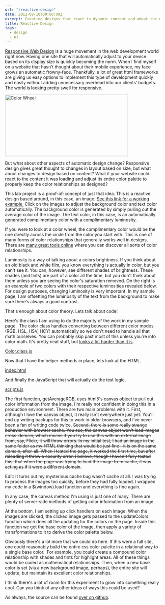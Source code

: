```yaml
---
url: "/reactive-design"
date: 2012-08-10T00:00:00Z
excerpt: Creating designs that react to dynamic content and adapt the user experience.
title: Reactive Design
tags:
  - design
  - ui
---
```


[Responsive Web Design][] is a huge movement in the web development
world right now. Having one site that will automatically adjust to your
device based on its display size is quickly becoming the norm. When I
find myself on a website that hasn't thought about their mobile
experience, my face grows an automatic frowny-face. Thankfully, a lot of
great html frameworks are giving us easy options to implement this type
of development quickly and easily without adding unnecessary overhead
into our clients' budgets. The world is looking pretty swell for
responsive.

<img width="400" height="200" layout="responsive" src="https://labs.tomasino.org/assets/images/color-wheel.jpg" alt="Color Wheel"></img>

But what about other aspects of automatic design change? Responsive
design gives great thought to changes in layout based on size, but what
about changes to design based on content? What if your website could
react to the content it was loading and adjust its entire color palette
to properly keep the color relationships as designed?

This lab project is a proof-of-concept of just that idea. This is a
reactive design based around, in this case, an image. [See this link for
a working example.][] Click on the images to adjust the background color
and text color automatically. The background color is generated by
simply pulling out the average color of the image. The text color, in
this case, is an automatically generated complimentary color with a
complimentary luminosity.

If you were to look at a color wheel, the complimentary color would be
the one directly across the circle from the color you start with. This
is one of many forms of color relationships that generally works well in
designs. There are [many great tools online][] where you can discover
all sorts of color relationships.

Luminosity is a way of talking about a colors brightness. If you think
about an old black and white film, you know everything is actually in
color, but you can't see it. You can, however, see different shades of
brightness. These shades (and tints) are part of a color all the time,
but you don't think about them unless you are seeing the color's
saturation removed. On the right is an example of two colors with their
respective luminosities revealed below. For design purposes, changing
luminosity is very important. In my sample page, I am offsetting the
luminosity of the text from the background to make sure there's always a
good contrast.

That's enough about color theory. Lets talk about code!

Here's the class I am using to do the majority of the work in my sample
page.  The color class handles converting between different color modes
(RGB, HSL, HSV, HCY) automatically so we don't need to handle all that
math ourselves. You can probably skip past most of this unless you're
into color math. It's pretty neat stuff, but [looks a lot harder than it
is][].

[Color.class.js](https://github.com/jamestomasino/Reactive-Color/blob/master/org/incrediberry/display/Color.class.js)

Now that I have the helper methods in place, lets look at the HTML.

[index.html](https://github.com/jamestomasino/Reactive-Color/blob/master/index.html)

And finally the JavaScript that will actually do the test logic.

[scripts.js](https://github.com/jamestomasino/Reactive-Color/blob/master/scripts.js)

The first function, getAverageRGB, uses html5's canvas object to pull
out color information from the image. I'm really not confident in doing
this in a production environment. There are two main problems with it.
First, although I love the canvas object, it really isn't everywhere
just yet. You'll end up writing backups for this to work in older
browsers, and I've never been a fan of writing code twice. ~~Second,
there is some really strange behavior with browser cache. You see, the
canvas object won't load images cross-domain, which means if you try to
use this with an external image from, say, Flickr, it will throw errors.
In my initial test, I had an image in the same folder as my HTML
thinking that would be just fine--it is on the same domain, after-all.
When I tested the page, it worked the first time, but after reloading it
threw a security error. I believe, though I haven't fully tested this,
that when the page was trying to load the image from cache, it was
acting as if it were a different domain.~~

Edit: It turns out my mysterious cache bug wasn't cache at all. I was
trying to process the images too quickly, before they had fully loaded.
I wrapped my code in a $(window).load function and everything is fine
again.

In any case, the canvas method I'm using is just one of many. There are
plenty of server-side methods of getting color information from an
image.

At the bottom, I am setting up click handlers on each image. When the
images are clicked, the clicked image gets passed to the updateColors
function which does all the updating for the colors on the page. Inside
this function we get the base color of the image, then apply a variety
of transformations to it to derive the color palette below.

Obviously there's a lot more that we could do here. If this were a full
site, one could reasonably build the entire css color palette in a
relational way to a single base color.  For example, you could create a
compound color relationship with shades and tints for highlight areas.
All of these things would be coded as mathematical relationships. Then,
when a new base color is set (via a new background image, perhaps), the
entire site will update, but maintain its excellent color relationships.

I think there's a lot of room for this experiment to grow into something
really cool. Can you think of any other ideas of ways this could be
used?

As always, the source can be found [over on github][].

  [Responsive Web Design]: https://en.wikipedia.org/wiki/Responsive_Web_Design
    "Responsive Web Design"
  [See this link for a working example.]: https://github.com/jamestomasino/Reactive-Color
    "Reactive Color Example"
  [many great tools online]: https://kuler.adobe.com "Kuler"
  [looks a lot harder than it is]: https://en.wikipedia.org/wiki/HSL_and_HSV#Converting_to_RGB
    "HSV and HSL to RGB"
  [over on github]: https://github.com/jamestomasino/Reactive-Color
    "Github: Reactive Color"
